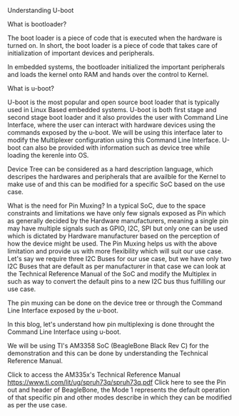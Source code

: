Understanding U-boot

What is bootloader?

The boot loader is a piece of code that is executed when the hardware is turned on. In short, the boot loader is a piece of code that takes care of
initialization of important devices and peripherals.

In embedded systems, the bootloader initialized the important peripherals and loads the kernel onto RAM and hands over the control to Kernel.

What is u-boot?

U-boot is the most popular and open source boot loader that is typically used in Linux Based embedded systems. U-boot is both first stage and second stage
boot loader and it also provides the user with Command Line Interface, where the user can interact with hardware devices using the commands exposed by the
u-boot. We will be using this interface later to modify the Multiplexer configuration using this Command Line Interface. U-boot can also be provided with 
information such as device tree while loading the kerenle into OS. 

Device Tree can be considered as a hard description language, which descripes the hardwares and peripherals that are availble for the Kernel to make use of
and this can be modified for a specific SoC based on the use case.

What is the need for Pin Muxing?
In a typical SoC, due to the space constraints and limitations we have only few signals exposed as Pin which as generally decided by the Hardware
manufacturers, meaning a single pin may have multiple signals such as GPIO, I2C, SPI but only one can be used which is dictated by Hardware manufacturer
based on the perception of how the device might be used. The Pin Muxing helps us with the above limitation
and provide us with more flexibility which will
suit our use case. Let's say we require three I2C Buses for our use case, but we have only two I2C Buses that are default as per manufacturer in that case
we can look at the Technical Reference Manual of the SoC and modify the Multiplex in such as way to convert the default pins to a new I2C bus thus fulfilling
our use case.

The pin muxing can be done on the device tree or through the Command Line Interface exposed by the u-boot. 

In this blog, let's understand how pin multiplexing is done throught the Command Line Interface using u-boot.

We will be using TI's AM3358 SoC (BeagleBone Black Rev C) for the demonstration and this can be done by understanding the Technical Reference Manual.

Click to access the AM335x's Technical Reference Manual https://www.ti.com/lit/ug/spruh73q/spruh73q.pdf
Click here to see the Pin out and header of BeagleBone, the Mode 1 represents the default operation of that specific pin and other modes describe in which they can be modified as per the use case.

